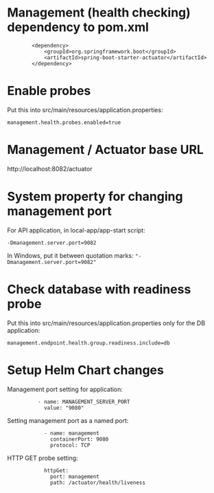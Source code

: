 # Management (health checking) dependency to pom.xml

```
        <dependency>
            <groupId>org.springframework.boot</groupId>
            <artifactId>spring-boot-starter-actuator</artifactId>
        </dependency>
```

# Enable probes

Put this into src/main/resources/application.properties:

```
management.health.probes.enabled=true
```

# Management / Actuator base URL

http://localhost:8082/actuator

# System property for changing management port

For API application, in local-app/app-start script:

```
-Dmanagement.server.port=9082
```

In Windows, put it between quotation marks: `"-Dmanagement.server.port=9082"`

# Check database with readiness probe

Put this into src/main/resources/application.properties only for the DB application:

```
management.endpoint.health.group.readiness.include=db
```

# Setup Helm Chart changes

Management port setting for application:

```
          - name: MANAGEMENT_SERVER_PORT
            value: "9080"
```

Setting management port as a named port:

```
            - name: management
              containerPort: 9080
              protocol: TCP
```

HTTP GET probe setting:

```
            httpGet:
              port: management
              path: /actuator/health/liveness
```
